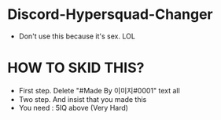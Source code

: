 # Discord-Hypersquad-Changer
- Don't use this because it's sex. LOL
# HOW TO SKID THIS?
- First step. Delete "#Made By 이미지#0001" text all
- Two step. And insist that you made this
- You need : 5IQ above (Very Hard)
